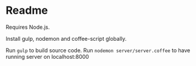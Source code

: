 # Readme

Requires Node.js.

Install gulp, nodemon and coffee-script globally.

Run `gulp` to build source code. Run `nodemon server/server.coffee` to have running server on localhost:8000
